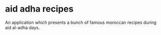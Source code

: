 # aid adha recipes

An application which presents a bunch of famous moroccan recipes during aid al-adha days.

